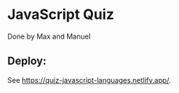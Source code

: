 # JavaScript Quiz

Done by Max and Manuel

## Deploy:

See https://quiz-javascript-languages.netlify.app/.
